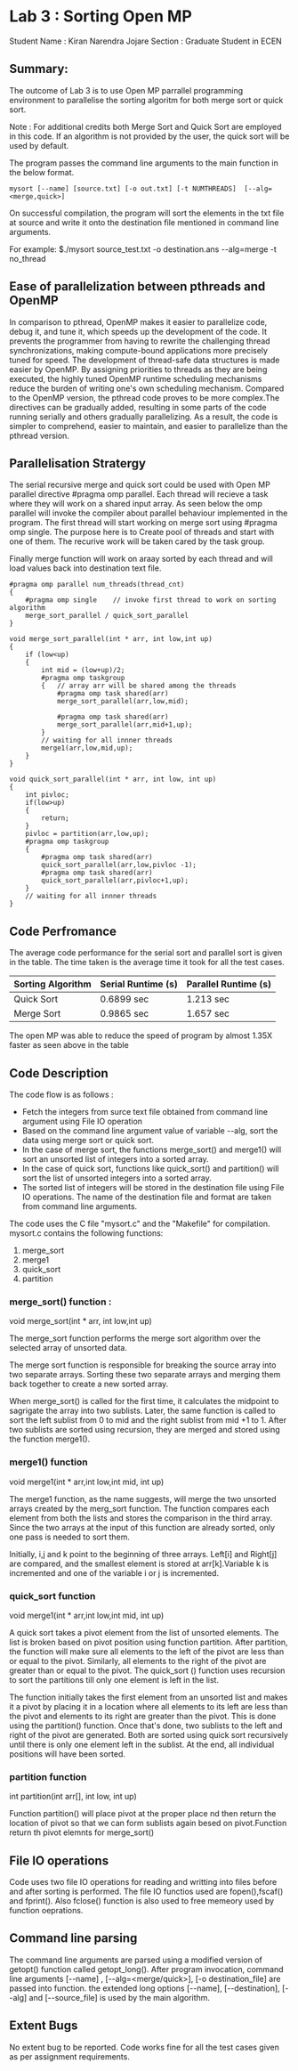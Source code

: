 # Lab 3 : Sorting Open MP 
Student Name : Kiran Narendra Jojare 
Section      : Graduate Student in ECEN

## Summary:
The outcome of Lab 3 is to use Open MP parrallel programming environment to parallelise the sorting algoritm for both merge sort or quick sort. 

Note : For additional credits both Merge Sort and Quick Sort are employed in this code. If an algorithm is not provided by the user, the quick sort will be used by default.

The program passes the command line arguments to the main function in the below format.

`mysort [--name] [source.txt] [-o out.txt] [-t NUMTHREADS]  [--alg=<merge,quick>]`

On successful compilation, the program will sort the elements in the txt file at source and write it onto the destination file mentioned in command line arguments.

For example:  $./mysort source_test.txt -o destination.ans --alg=merge -t no_thread

## Ease of parallelization between pthreads and OpenMP

In comparison to pthread, OpenMP makes it easier to parallelize code, debug it, and tune it, which speeds up the development of the code. It prevents the programmer from having to rewrite the challenging thread synchronizations, making compute-bound applications more precisely tuned for speed. The development of thread-safe data structures is made easier by OpenMP. By assigning priorities to threads as they are being executed, the highly tuned OpenMP runtime scheduling mechanisms reduce the burden of writing one's own scheduling mechanism. Compared to the OpenMP version, the pthread code proves to be more complex.The directives can be gradually added, resulting in some parts of the code running serially and others gradually parallelizing. As a result, the code is simpler to comprehend, easier to maintain, and easier to parallelize than the pthread version. 

## Parallelisation Stratergy

The serial recursive merge and quick sort could be used with Open MP parallel directive #pragma omp parallel. Each thread will recieve a task where they will work on a shared input array. As seen below the omp parallel will invoke the compiler about parallel behaviour implemented in the program. The first thread will start working on merge sort using #pragma omp single. The purpose here is to Create pool of threads and start with one of them. The recurive work will be taken cared by the task group. 

Finally merge function will work on araay sorted by each thread and will load values back into destination text file.

```
#pragma omp parallel num_threads(thread_cnt)
{
	#pragma omp single    // invoke first thread to work on sorting algorithm
	merge_sort_parallel / quick_sort_parallel 
}
```
```
void merge_sort_parallel(int * arr, int low,int up)
{   
    if (low<up)
    {
        int mid = (low+up)/2;        
		#pragma omp taskgroup     
		{   // array arr will be shared among the threads
			#pragma omp task shared(arr)
			merge_sort_parallel(arr,low,mid);      
			
			#pragma omp task shared(arr)
			merge_sort_parallel(arr,mid+1,up);     
		}
		// waiting for all innner threads
		merge1(arr,low,mid,up);      
	}
}
```
```
void quick_sort_parallel(int * arr, int low, int up)
{
    int pivloc;
    if(low>up)  
    {
        return;   
    }
    pivloc = partition(arr,low,up);   
    #pragma omp taskgroup
	{	
		#pragma omp task shared(arr)
		quick_sort_parallel(arr,low,pivloc -1);     
		#pragma omp task shared(arr)
		quick_sort_parallel(arr,pivloc+1,up);  
	}
	// waiting for all innner threads
}
```

## Code Perfromance 

The average code performance for the serial sort and parallel sort is given in the table. The time taken is the average time it took for all the test cases.

| Sorting Algorithm    | Serial Runtime (s) | Parallel Runtime (s) |
|--------------|-------------|-------------|
| Quick Sort           | 0.6899 sec  | 1.213 sec  |
| Merge Sort           | 0.9865 sec  | 1.657 sec  |

The open MP was able to reduce the speed of program by almost 1.35X faster as seen above in the table

## Code Description
The code flow is as follows :

  * Fetch the integers from surce text file obtained from command line argument using File IO operation
  * Based on the command line argument value of variable --alg, sort the data using merge sort or quick sort.
  * In the case of merge sort, the functions merge_sort() and merge1() will sort an unsorted list of integers into a sorted array.
  * In the case of quick sort, functions like quick_sort() and partition() will sort the list of unsorted integers into a sorted array.
  * The sorted list of integers will be stored in the destination file using File IO operations. The name of the destination file and format are taken from command line arguments.
  
The code uses the C file "mysort.c" and the "Makefile" for compilation. 
mysort.c contains the following functions:
1. merge_sort
2. merge1
2. quick_sort
3. partition


### merge_sort() function : 
void merge_sort(int * arr, int low,int up)

The merge_sort function performs the merge sort algorithm over the selected array of unsorted data.

The merge sort function is responsible for breaking the source array into two separate arrays. Sorting these two separate arrays and merging them back together to create a new sorted array.

When merge_sort() is called for the first time, it calculates the midpoint to sagrigate the array into two sublists. Later, the same function is called to sort the left sublist from 0 to mid and the right sublist from mid +1 to 1. After two sublists are sorted using recursion, they are merged and stored using the function merge1().


### merge1() function
void merge1(int * arr,int low,int mid, int up)

The merge1 function, as the name suggests, will merge the two unsorted arrays created by the merg_sort function. The function compares each element from both the lists and stores the comparison in the third array. Since the two arrays at the input of this function are already sorted, only one pass is needed to sort them.

Initially, i,j and k point to the beginning of three arrays. Left[i] and Right[j] are compared, and the smallest element is stored at arr[k].Variable k is incremented and one of the variable i or j is incremented.

### quick_sort function
void merge1(int * arr,int low,int mid, int up)

A quick sort takes a pivot element from the list of unsorted elements. The list is broken based on pivot position using function partition. After partition, the function will make sure all elements to the left of the pivot are less than or equal to the pivot. Similarly, all elements to the right of the pivot are greater than or equal to the pivot. The quick_sort () function uses recursion to sort the partitions till only one element is left in the list.

The function initially takes the first element from an unsorted list and makes it a pivot by placing it in a location where all elements to its left are less than the pivot and elements to its right are greater than the pivot. This is done using the partition() function. Once that's done, two sublists to the left and right of the pivot are generated. Both are sorted using quick sort recursively until there is only one element left in the sublist. At the end, all individual positions will have been sorted. 


### partition function
int partition(int arr[], int low, int up)

Function partition() will place pivot at the proper place nd then return the location of pivot so that we can form sublists again besed on pivot.Function return th pivot elemnts for merge_sort()


## File IO operations
Code uses two file IO operations for reading and writting into files before and after sorting is performed. The file IO functios used are fopen(),fscaf() and fprint(). Also fclose() function is also used to free memeory used by function oeprations.

## Command line parsing
The command line arguments are parsed using a modified version of getopt() function called getopt_long(). After program invocation, command line arguments [--name] , [--alg=<merge/quick>], [-o destination_file] are passed into function. the extended long options [--name], [--destination], [--alg] and [--source_file] is used by the main algorithm.

## Extent Bugs
No extent bug to be reported. Code works fine for all the test cases given as per assignment requirements.

